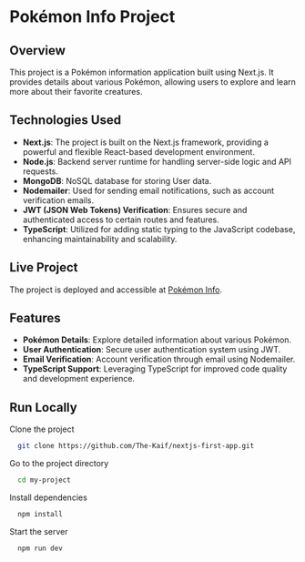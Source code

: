 # Pokémon Info Project

## Overview

This project is a Pokémon information application built using Next.js. It provides details about various Pokémon, allowing users to explore and learn more about their favorite creatures.

## Technologies Used

- **Next.js**: The project is built on the Next.js framework, providing a powerful and flexible React-based development environment.
- **Node.js**: Backend server runtime for handling server-side logic and API requests.
- **MongoDB**: NoSQL database for storing User data.
- **Nodemailer**: Used for sending email notifications, such as account verification emails.
- **JWT (JSON Web Tokens) Verification**: Ensures secure and authenticated access to certain routes and features.
- **TypeScript**: Utilized for adding static typing to the JavaScript codebase, enhancing maintainability and scalability.

## Live Project

The project is deployed and accessible at [Pokémon Info](http://pokemon-kaif.vercel.app).

## Features

- **Pokémon Details**: Explore detailed information about various Pokémon.
- **User Authentication**: Secure user authentication system using JWT.
- **Email Verification**: Account verification through email using Nodemailer.
- **TypeScript Support**: Leveraging TypeScript for improved code quality and development experience.


## Run Locally

Clone the project

```bash
  git clone https://github.com/The-Kaif/nextjs-first-app.git
```

Go to the project directory

```bash
  cd my-project
```

Install dependencies

```bash
  npm install
```

Start the server

```bash
  npm run dev
```

